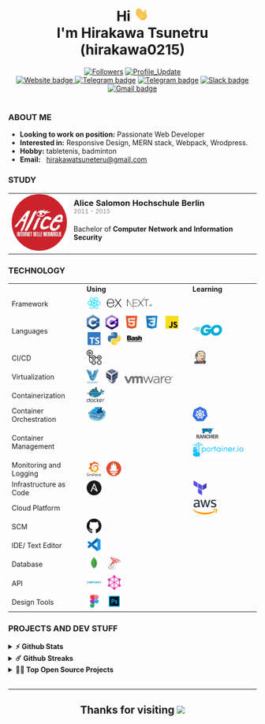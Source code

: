 <h1 align="center">
    Hi <img src="./assets/Hi.gif" width="30px"> <br>
    I'm <b>Hirakawa Tsunetru</b> (hirakawa0215)
</h1>

<div align="center"> 
    <a href="https://github.com/hirakawa0215?tab=followers">
    <img alt="Followers" src="https://img.shields.io/github/followers/hirakawa?color=4C1&logo=github"></a>
    <!-- github -->
    <a href="https://github.com/hirakawa/hirakawa0215" target="_blank"><img alt="Profile_Update" src="https://img.shields.io/github/last-commit/hirakawa/hirakawa?label=Profile%20update&style=fflat-square"></a>
</div>
<div align="center">
<!-- website -->
    <a href="https://hirakawas-fantastic-site.webflow.io/"><img alt="Website badge" src="https://img.shields.io/badge/Potfolio-EC8B00?logo=google-chrome&logoColor=white">
    </a>
    <a href="https://discord.gg/AWp6p8GVYb"><img alt="Telegram badge" src="https://img.shields.io/badge/-Discord-5865f2?logo=Discord&logoColor=white"></a>
    <a href="https://telegram.org/superman_195"><img alt="Telegram badge" src="https://img.shields.io/badge/-Telegram-0077B5?logo=Telegram&logoColor=white"></a>
    <a href="https://join.slack.com/t/hirakawaworkspace/shared_invite/zt-277shuqls-1hFN8xwSfXY99gbcbFjMWQ"><img alt="Slack badge" src="https://img.shields.io/badge/-Slack-79327f?logo=Slack&logoColor=white"></a>
    <a href="mailto:hirakawatsuneteru@gmail.com"><img alt="Gmail badge" src="https://img.shields.io/badge/Gmail-E34133?logo=gmail&logoColor=white"></a>
</div>
<br>

### ABOUT ME

- **Looking to work on position:** Passionate Web Developer
- **Interested in:** Responsive Design, MERN stack, Webpack, Wrodpress.
- **Hobby:** tabletenis, badminton
- **Email:** &nbsp; <a href="mailto:hirakawatsuneteru@gmail.com" target="_blank">hirakawatsuneteru@gmail.com</a>

### STUDY

<table style="border-collapse: collapse;">
    <tr>
        <td align="center">
            <img src="./assets/logo.png" alt="hcmus logo" width="120px">
        </td>
        <td>
            <h3 style="margin: 0;">Alice Salomon Hochschule Berlin
</h3> 
            <sup style="color: gray;">2011 - 2015</sup>
            <p>Bachelor of <b>Computer Network and Information Security</b></p>
        </td>
    </tr>
</table>

### TECHNOLOGY

<table>
    <tr>
        <td></td>
        <td><b>Using</b></td>
        <td><b>Learning</b></td>
    </tr>
    <tr>
        <td>Framework</td>
        <td>
            <img src="./assets/technology/reactjs.svg" height="30px" alt="reactjs" title="React JS"/>
            &nbsp;
            <img src="./assets/technology/expressjs.svg" height="30px" alt="expressjs" title="Express JS"/>
            &nbsp;
            <img src="./assets/technology/nextjs.svg" height="30px" alt="nextjs" title="Next JS"/>
        </td>
        <td></td>
    </tr>
    <tr>
        <td>Languages</td>
        <td>
            <img src="./assets/technology/c_plus_plus.svg" height="30px" alt="C/C++" title="C/C++"/>
            &nbsp;
            <img src="./assets/technology/c_sharp.svg" height="30px" alt="C#" title="C#"/>
            &nbsp;
            <img src="./assets/technology/html.svg" height="30px" alt="html" title="HTML"/>
            &nbsp;
            <img src="./assets/technology/css.svg" height="30px" alt="css" title="CSS"/>
            &nbsp;
            <img src="./assets/technology/javascript.svg" height="30px" alt="javascript" title="Javascript"/>
            &nbsp;
            <img src="./assets/technology/typescript.svg" height="30px" alt="typescript" title="Typescript"/>
            &nbsp;
            <img src="./assets/technology/python.svg" height="30px" alt="python" title="Python"/>
             &nbsp;
            <img src="./assets/technology/bash_script.svg" height="30px" alt="Shell-script" title="Shell-script"/>
        </td>
        <td>
            <img src="./assets/technology/golang.svg" height="30px" alt="Go" title="Go"/>
        </td>
    </tr>
    <tr>
        <td>CI/CD</td>
        <td>
            <img src="./assets/technology/github_actions.svg" height="30px" alt="github_actions" title="Github Actions"/>
        </td>
        <td>
            <img src="./assets/technology/jenkins.svg" height="30px" alt="Jenkins" title="Jenkins"/>            
        </td>
    </tr>
     <tr>
        <td>Virtualization</td>
        <td>
            <img src="./assets/technology/vagrant.svg" height="30px" alt="vagrant" title="Vagrant"/>
            &nbsp;
            <img src="./assets/technology/virtualbox.svg" height="30px" alt="virtualbox" title="Virtualbox"/>
            &nbsp;
            <img src="./assets/technology/vmware.svg" height="15px" alt="vmware" title="VMware"/>
        </td>
        <td></td>
    </tr>
    <tr>
        <td>Containerization</td>
        <td>
            <img src="./assets/technology/docker.svg" height="30px" alt="docker" title="Docker"/>
        </td>
        <td></td>
    </tr>
    <tr>
        <td>Container Orchestration</td>
        <td>
            <img src="./assets/technology/docker_swarm.png" height="30px" alt="docker swarm" title="Docker swarm"/>
        </td>
        <td>
            <img src="./assets/technology/kubernetes.svg" height="30px" alt="kubernetes" title="Kubernetes"/>
        </td>
    </tr>
    <tr>
        <td>Container Management</td>
        <td>
        </td>
        <td>
            <img src="./assets/technology/rancher.svg" height="30px" alt="rancher" title="Rancher"/>  
            <img src="./assets/technology/portainer.svg" height="30px" alt="portainer" title="Portainer"/>  
        </td>
    </tr>
     <tr>
        <td>Monitoring and Logging</td>
        <td>
          <img src="./assets/technology/grafana.svg" height="30px" alt="grafana" title="Grafana"/>
            &nbsp;
            <img src="./assets/technology/prometheus.svg" height="30px" alt="prometheus" title="Prometheus"/>
        </td>
        <td></td>
    </tr>
     <tr>
        <td>Infrastructure as Code</td>
        <td>
          <img src="./assets/technology/ansible.svg" height="30px" alt="ansible" title="Ansible"/>
        </td>
        <td>
            <img src="./assets/technology/terraform.svg" height="30px" alt="terraform" title="Terraform"/>
        </td>
    </tr>
         <tr>
        <td>Cloud Platform</td>
        <td>
        </td>
        <td>
            <img src="./assets/technology/aws.svg" height="30px" alt="aws" title="Amazon Web Service"/>
        </td>
    </tr>
    <tr>
        <td>SCM</td>
        <td>
            <img src="./assets/technology/github.svg" height="30px" alt="github" title="Github"/>
            &nbsp;
        </td>
        <td></td>
    </tr>
    <tr>
        <td>IDE/ Text Editor</td>
        <td>
            <img src="./assets/technology/vscode.svg" height="30px" alt="vscode" title="VSCode"/>
            &nbsp;
        </td>
        <td></td>
    </tr>
    <tr>
        <td>Database</td>
        <td>
            <img src="./assets/technology/mongo.svg" height="30px" alt="mongodb" title="MongoDB"/>
            &nbsp;
            <img src="./assets/technology/sql_server.png" height="30px" alt="msSQLserver" title="SQL Server"/>
        </td>
        <td></td>
    </tr>
     <tr>
        <td>API</td>
        <td>
            <img src="./assets/technology/rest_api.png" height="30px" alt="restapi" title="Rest API"/> 
            &nbsp;
            <img src="./assets/technology/graphql.png" height="30px" alt="graphql" title="GraphQL"/>
        </td>
        <td></td>
    </tr>
    <tr>
        <td>Design Tools</td>
        <td>
            <img src="./assets/technology/figma.svg" height="30px" alt="figma" title="Figma"/>
            &nbsp;
            <img src="./assets/technology/photoshop.svg" height="30px" alt="photoshop" title="Photoshop"/>
        </td>
        <td></td>
    </tr>
</table>

### PROJECTS AND DEV STUFF

<details>	
    <summary><b>⚡ Github Stats</b></summary>
    <br />
    <p align="center">
        <a href="https://github.com/hirakawa0215">
            <img width="54%" height="180em" src="https://github-readme-stats-eight-theta.vercel.app/api?username=hirakawa0215&show_icons=true&hide_border=true&include_all_commits=true&count_private=true" />
            <img width="45%" height="180em" src="https://github-readme-stats-eight-theta.vercel.app/api/top-langs/?username=hirakawa0215&exclude_repo=KNN-Image-Classification&show_icons=true&hide_border=true&layout=compact"/>
        </a>
    </p>

</details>

<details>	
  <summary><b>☄️ Github Streaks</b></summary>
  
  <br />
  <img height="180em" src="https://github-readme-streak-stats.herokuapp.com/?user=hirakawa0215&hide_border=true" />
</details>

<details>
  <summary><b>🧑‍🚀 Top Open Source Projects</b></summary>
  <br />
<!-- These templates will have you quickly bootstrapping your next project. -->

> **Note:** These projects are not quite actively maintained, but I will try to keep them up to date with new features as much as possible 🌱.
> <br />

  <table>
    <thead align="center">
      <tr border: none;>
        <td><b>💻 Projects</b></td>
        <td><b>🌟 Stars</b></td>
        <td><b>🍴 Forks</b></td>
        <td><b>🐛 Issues</b></td>
        <td><b>🔔 Pull Requests</b></td>
        <td><b>👨‍💻 Language</b></td>
      </tr>
    </thead>
    <tbody>
      <tr>
	      <td><a href="https://github.com/hirakawa0215/FrontendPotfolio"><b>FrontendPotfolio</b></a></td>
        <td><img alt="Stars" src="https://img.shields.io/github/stars/hirakawa0215/FrontendPotfolio?&labelColor=343b41"/></td>
        <td><img alt="Forks" src="https://img.shields.io/github/forks/hirakawa0215/FrontendPotfolio?&labelColor=343b41"/></td>
        <td><img alt="Issues" src="https://img.shields.io/github/issues/hirakawa0215/FrontendPotfolio?"/></td>
        <td><img alt="Pull Requests" src="https://img.shields.io/github/issues-pr/hirakawa0215/FrontendPotfolio?"/></td>
        <td><img alt="Language" src="https://img.shields.io/github/languages/top/hirakawa0215/FrontendPotfolio?"/></td>
      </tr>
      <tr>
	      <td><a href="https://github.com/hirakawa0215/digital_dental_radiology_site"><b>Digital Dental Radiology site</b></a></td>
        <td><img alt="Stars" src="https://img.shields.io/github/stars/hirakawa0215/digital_dental_radiology_site?&labelColor=343b41"/></td>
        <td><img alt="Forks" src="https://img.shields.io/github/forks/hirakawa0215/digital_dental_radiology_site?&labelColor=343b41"/></td>
        <td><img alt="Issues" src="https://img.shields.io/github/issues/hirakawa0215/digital_dental_radiology_site?"/></td>
        <td><img alt="Pull Requests" src="https://img.shields.io/github/issues-pr/hirakawa0215/digital_dental_radiology_site?"/></td>
        <td><img alt="Language" src="https://img.shields.io/github/languages/top/hirakawa0215/digital_dental_radiology_site?"/></td>
      </tr>
      <tr>
	      <td><a href="https://github.com/hirakawa0215/e-commerce"><b>E-commerce</b></a></td>
        <td><img alt="Stars" src="https://img.shields.io/github/stars/hirakawa0215/e-commerce?&labelColor=343b41"/></td>
        <td><img alt="Forks" src="https://img.shields.io/github/forks/hirakawa0215/e-commerce?&labelColor=343b41"/></td>
        <td><img alt="Issues" src="https://img.shields.io/github/issues/hirakawa0215/e-commerce?"/></td>
        <td><img alt="Pull Requests" src="https://img.shields.io/github/issues-pr/hirakawa0215/e-commerce?"/></td>
        <td><img alt="Language" src="https://img.shields.io/github/languages/top/hirakawa0215/e-commerce?"/></td>
      </tr>
      <tr>
	    <td><a href="https://github.com/hirakawa0215/Standard-MERN-Project"><b>Standard-MERN-Project</b></a></td>
        <td><img alt="Stars" src="https://img.shields.io/github/stars/hirakawa0215/Standard-MERN-Project?&labelColor=343b41"/></td>
        <td><img alt="Forks" src="https://img.shields.io/github/forks/hirakawa0215/Standard-MERN-Project?&labelColor=343b41"/></td>
        <td><img alt="Issues" src="https://img.shields.io/github/issues/hirakawa0215/Standard-MERN-Project?"/></td>
        <td><img alt="Pull Requests" src="https://img.shields.io/github/issues-pr/hirakawa0215/Standard-MERN-Project?"/></td>
        <td><img alt="Language" src="https://img.shields.io/github/languages/top/hirakawa0215/Standard-MERN-Project?"/></td>
      </tr>
      <tr>
	    <td><a href="https://github.com/hirakawa0215/Bookstore"><b>Bookstore</b></a></td>
        <td><img alt="Stars" src="https://img.shields.io/github/stars/hirakawa0215/Bookstore?&labelColor=343b41"/></td>
        <td><img alt="Forks" src="https://img.shields.io/github/forks/hirakawa0215/Bookstore?&labelColor=343b41"/></td>
        <td><img alt="Issues" src="https://img.shields.io/github/issues/hirakawa0215/Bookstore?"/></td>
        <td><img alt="Pull Requests" src="https://img.shields.io/github/issues-pr/hirakawa0215/Bookstore?"/></td>
        <td><img alt="Language" src="https://img.shields.io/github/languages/top/hirakawa0215/Bookstore?"/></td>
      </tr>
    </tbody>
  </table>
  <br />
</details>

<br>

---

<div align="center">
    <h2>Thanks for visiting <img height="40" src="https://emoji.gg/assets/emoji/7333-parrotdance.gif"></h2>
</div>
